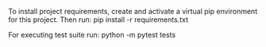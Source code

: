To install project requirements, create and activate a virtual pip environment for this project. Then run:
pip install -r requirements.txt

For executing test suite run:
python -m pytest tests

